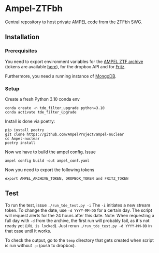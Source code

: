 # Ampel-ZTFbh
Central repository to host private AMPEL code from the ZTFbh SWG.

## Installation
### Prerequisites
You need to export environment variables for the [AMPEL ZTF archive](https://ampelproject.github.io/astronomy/ztf/index) (tokens are available [here](https://ampel.zeuthen.desy.de/live/dashboard/tokens)), for the dropbox API and for [Fritz](https://fritz.science/).

Furthermore, you need a running instance of [MongoDB](https://www.mongodb.com/docs/manual/installation/).

### Setup
Create a fresh Python 3.10 conda env
```
conda create -n tde_filter_upgrade python=3.10
conda activate tde_filter_upgrade
```
Install is done via poetry:
```
pip install poetry 
git clone https://github.com/AmpelProject/ampel-nuclear
cd Ampel-nuclear
poetry install
```
Now we have to build the ampel config. Issue
```
ampel config build -out ampel_conf.yaml
```
Now you need to export the following tokens
```
export AMPEL_ARCHIVE_TOKEN, DROPBOX_TOKEN and FRITZ_TOKEN
```

## Test
To run the test, issue
`./run_tde_test.py -i`
The `-i` initiates a new stream token. To change the date, use `-d YYYY-MM-DD` for a certain day. The script will request alerts for the 24 hours after this date.
Note: When requesting a full day with `-d` from the archive, the first run will probably fail, as it's not ready yet (`URL is locked`). Just rerun `./run_tde_test.py -d YYYY-MM-DD` in that case until it works.

To check the output, go to the `temp` directory that gets created when script is run without `-p` (push to dropbox).